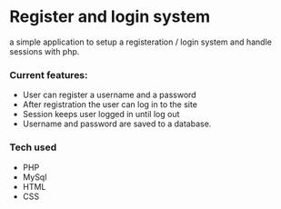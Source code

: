 # Register and login system

a simple application to setup a registeration / login system and handle sessions with php.

### Current features:

* User can register a username and a password
* After registration the user can log in to the site
* Session keeps user logged in until log out
* Username and password are saved to a database.


### Tech used

 * PHP
 * MySql
 * HTML
 * CSS